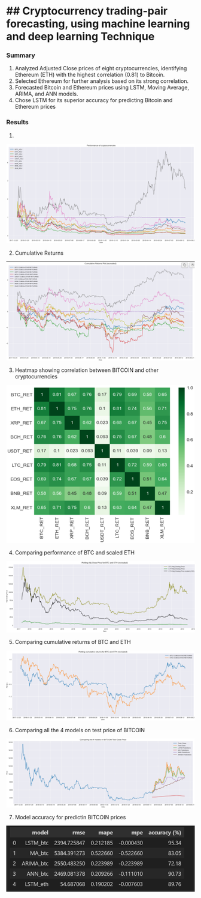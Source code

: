 # ## Cryptocurrency trading-pair forecasting, using machine learning and deep learning Technique 

### Summary

1. Analyzed Adjusted Close prices of eight cryptocurrencies, identifying Ethereum (ETH) with the highest
correlation (0.81) to Bitcoin.
2. Selected Ethereum for further analysis based on its strong correlation.
3. Forecasted Bitcoin and Ethereum prices using LSTM, Moving Average, ARIMA, and ANN models.
4. Chose LSTM for its superior accuracy for predicting Bitcoin and Ethereum prices

### Results 

1. 

![performance](images\performance.png) 

2. Cumulative Returns 

![cumuret](images\cumulative.png) 

3. Heatmap showing correlation between BITCOIN and other cryptocurrencies

![heatmap](images\heatmap.png) 

4. Comparing performance of BTC and scaled ETH

![scaled](images\scaled.png) 

5. Comparing cumulative returns of BTC and ETH

![btceth](images\btceth.png)

6. Comparing all the 4 models on test price of BITCOIN

![models](images\models.png)

7. Model accuracy for predictin BITCOIN prices

![accuracy](images\accuracy.png)